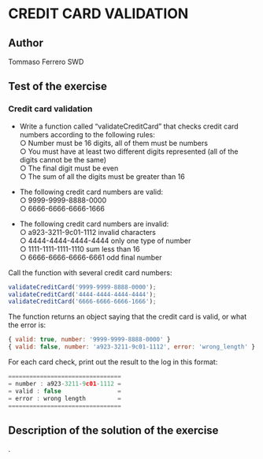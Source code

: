 # CREDIT CARD VALIDATION

## Author

Tommaso Ferrero SWD

## Test of the exercise

### Credit card validation

- Write a function called “validateCreditCard” that checks credit card numbers according to the following rules:  
    ○ Number must be 16 digits, all of them must be numbers  
    ○ You must have at least two different digits represented (all of the digits cannot be the same)  
    ○ The final digit must be even  
    ○ The sum of all the digits must be greater than 16  

- The following credit card numbers are valid:  
    ○ 9999-9999-8888-0000  
    ○ 6666-6666-6666-1666  

- The following credit card numbers are invalid:  
    ○ a923-3211-9c01-1112 invalid characters  
    ○ 4444-4444-4444-4444 only one type of number  
    ○ 1111-1111-1111-1110 sum less than 16  
    ○ 6666-6666-6666-6661 odd final number  

Call the function with several credit card numbers:  

```javascript
validateCreditCard('9999-9999-8888-0000');  
validateCreditCard('4444-4444-4444-4444');  
validateCreditCard('6666-6666-6666-1666');  
```

The function returns an object saying that the credit card is valid, or what the error is:  

```javascript
{ valid: true, number: '9999-9999-8888-0000' }
{ valid: false, number: 'a923-3211-9c01-1112', error: 'wrong_length' }
```

For each card check, print out the result to the log in this format:

```javascript
================================
= number : a923-3211-9c01-1112 =
= valid : false                =
= error : wrong length         =
================================
```

## Description of the solution of the exercise

.
